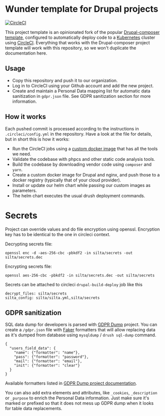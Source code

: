 # Wunder template for Drupal projects

[![CircleCI](https://circleci.com/gh/wunderio/drupal-project/tree/master.svg?style=svg)](https://circleci.com/gh/wunderio/drupal-project/tree/master)

This project template is an opinionated fork of the popular [Drupal-composer template](https://github.com/drupal-composer/drupal-project), configured to automatically deploy code to a [Kubernetes](https://kubernetes.io/) cluster using [CircleCI](https://circleci.com/). Everything that works with the Drupal-composer project template will work with this repository, so we won't duplicate the documentation here.

## Usage

- Copy this repository and push it to our organization. 
- Log in to CircleCI using your Github account and add the new project.
- Create and maintain a Personal Data mapping list for automatic data sanitization in `gdpr.json` file. See GDPR sanitization section for more information.
 
## How it works

Each pushed commit is processed according to the instructions in `.circleci/config.yml` in the repository. 
Have a look at the file for details, but in short this is how it works:

- Run the CircleCI jobs using a [custom docker image](https://github.com/wunderio/circleci-builder) that has all the tools we need.  
- Validate the codebase with phpcs and other static code analysis tools.
- Build the codebase by downloading vendor code using `composer` and `yarn`.
- Create a custom docker image for Drupal and nginx, and push those to a docker registry (typically that of your cloud provider).
- Install or update our helm chart while passing our custom images as parameters.
- The helm chart executes the usual drush deployment commands.

# Secrets

Project can override values and do file encryption using openssl.
Encryption key has to be identical to the one in circleci context.

Decrypting secrets file:
```
openssl enc -d -aes-256-cbc -pbkdf2 -in silta/secrets -out silta/secrets.dec
```

Encrypting secrets file:
```
openssl aes-256-cbc -pbkdf2 -in silta/secrets.dec -out silta/secrets
```

Secrets can be attached to circleci `drupal-build-deploy` job like this
```
decrypt_files: silta/secrets
silta_config: silta/silta.yml,silta/secrets
```

## GDPR sanitization

SQL data dump for developers is parsed with [GDPR Dump](https://github.com/machbarmacher/gdpr-dump) project.
You can create a `/gdpr.json` file with [Faker](https://packagist.org/packages/fzaninotto/faker) formatters that will allow replacing data as it's dumped from database using `mysqldump` / `drush sql-dump` command.  

```
{
  "users_field_data": {
    "name": {"formatter": "name"},
    "pass": {"formatter": "password"},
    "mail": {"formatter": "email"},
    "init": {"formatter": "clear"}
  }
} 
```
Available formatters listed in [GDPR Dump project documentation](https://github.com/machbarmacher/gdpr-dump#using-gdpr-replacements). 

You can also add extra elements and attributes, like `_cookies`, `_description` or `_purpose` to enrich the Personal Data information. Just make sure it's marked or prefixed so that it does not mess up GDPR dump when it looks for table data replacements.
